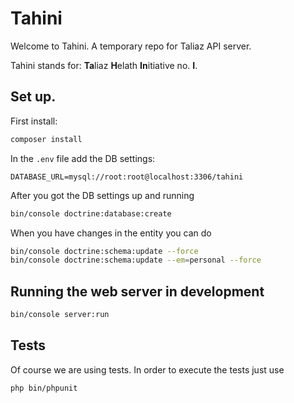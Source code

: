 # Tahini
Welcome to Tahini. A temporary repo for Taliaz API server.

Tahini stands for: **Ta**liaz **H**elath **In**itiative no. **I**.

## Set up.

First install:
```bash
composer install
```

In the `.env` file add the DB settings:

```
DATABASE_URL=mysql://root:root@localhost:3306/tahini
```

After you got the DB settings up and running
```bash
bin/console doctrine:database:create
```

When you have changes in the entity you can do
```bash
bin/console doctrine:schema:update --force
bin/console doctrine:schema:update --em=personal --force
```

## Running the web server in development
```bash
bin/console server:run
```

## Tests
Of course we are using tests. In order to execute the tests just use
```bash
php bin/phpunit
```
